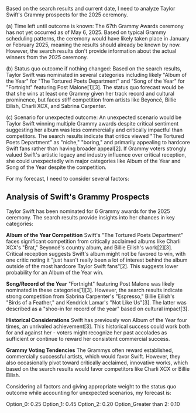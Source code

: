 Based on the search results and current date, I need to analyze Taylor Swift's Grammy prospects for the 2025 ceremony.

(a) Time left until outcome is known: The 67th Grammy Awards ceremony has not yet occurred as of May 6, 2025. Based on typical Grammy scheduling patterns, the ceremony would have likely taken place in January or February 2025, meaning the results should already be known by now. However, the search results don't provide information about the actual winners from the 2025 ceremony.

(b) Status quo outcome if nothing changed: Based on the search results, Taylor Swift was nominated in several categories including likely "Album of the Year" for "The Tortured Poets Department" and "Song of the Year" for "Fortnight" featuring Post Malone[1][3]. The status quo forecast would be that she wins at least one Grammy given her track record and cultural prominence, but faces stiff competition from artists like Beyoncé, Billie Eilish, Charli XCX, and Sabrina Carpenter.

(c) Scenario for unexpected outcome: An unexpected scenario would be Taylor Swift winning multiple Grammy awards despite critical sentiment suggesting her album was less commercially and critically impactful than competitors. The search results indicate that critics viewed "The Tortured Poets Department" as "niche," "boring," and primarily appealing to hardcore Swift fans rather than having broader appeal[2]. If Grammy voters strongly valued Swift's artistic legacy and industry influence over critical reception, she could unexpectedly win major categories like Album of the Year and Song of the Year despite the competition.

For my forecast, I need to consider several factors:

## Analysis of Swift's Grammy Prospects

Taylor Swift has been nominated for 6 Grammy awards for the 2025 ceremony. The search results provide insights into her chances in key categories:

**Album of the Year Competition**
Swift's "The Tortured Poets Department" faces significant competition from critically acclaimed albums like Charli XCX's "Brat," Beyoncé's country album, and Billie Eilish's work[2][3]. Critical reception suggests Swift's album might not be favored to win, with one critic noting it "just hasn't really been a lot of interest behind the album outside of the most hardcore Taylor Swift fans"[2]. This suggests lower probability for an Album of the Year win.

**Song/Record of the Year**
"Fortnight" featuring Post Malone was likely nominated in these categories[1][3]. However, the search results indicate strong competition from Sabrina Carpenter's "Espresso," Billie Eilish's "Birds of a Feather," and Kendrick Lamar's "Not Like Us"[3]. The latter was described as a "shoo-in for record of the year" based on cultural impact[3].

**Historical Considerations**
Swift has previously won Album of the Year four times, an unrivaled achievement[3]. This historical success could work both for and against her - voters might recognize her past accolades as sufficient or continue to reward her consistent commercial success.

**Grammy Voting Tendencies**
The Grammys often reward established, commercially successful artists, which would favor Swift. However, they also occasionally pivot toward critically acclaimed, innovative works, which based on the search results would favor competitors like Charli XCX or Billie Eilish.

Considering all factors and giving appropriate weight to the status quo outcome while accounting for unexpected scenarios, my forecast is:

Option_0: 0.25
Option_1: 0.45
Option_2: 0.20
Option_Greater than 2: 0.10